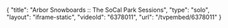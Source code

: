 {
    "title": "Arbor Snowboards :: The SoCal Park Sessions",
    "type": "solo",
    "layout": "iframe-static",
    "videoId": "6378011",
    "url": "\/tvpembed\/6378011"
}